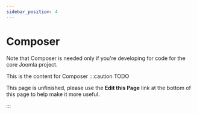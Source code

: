 ```yaml
---
sidebar_position: 4
---
```

Composer
=======================
Note that Composer is needed only if you're developing for code for the core Joomla project.

This is the content for Composer
:::caution TODO

This page is unfinished, please use the **Edit this Page** link at the bottom of this page to help make it more useful.

:::
